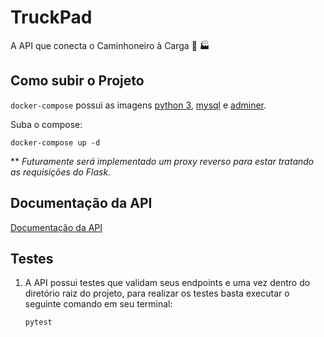 # TruckPad
A API que conecta o Caminhoneiro à Carga :truck: :factory:

## Como subir o Projeto
 
 `docker-compose` possui as imagens [python 3](https://hub.docker.com/_/python), [mysql](https://hub.docker.com/_/mysql) e [adminer](https://hub.docker.com/_/adminer).

 Suba o compose: 

 `docker-compose up -d` 

 ** *Futuramente será implementado um proxy reverso para estar tratando as requisições do Flask.*

## Documentação da API
[Documentação da API](https://github.com/LeonardoBonetti/TruckPad/blob/master/docs/API%20Documentation.md)


## Testes
  1. A API possui testes que validam seus endpoints e uma vez dentro do diretório raiz do projeto, para realizar os testes basta executar o seguinte comando em seu terminal:
  
     ```
     pytest
     ```
